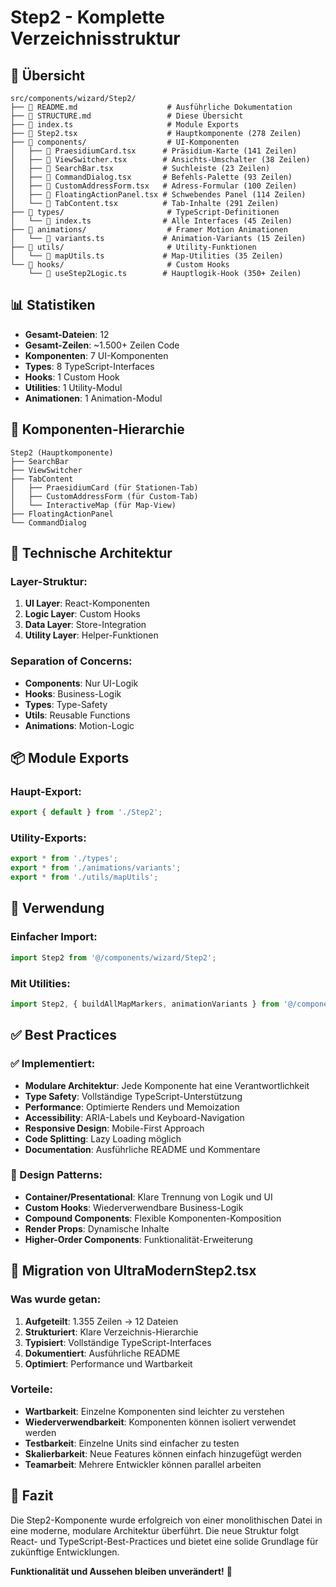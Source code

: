 # Step2 - Komplette Verzeichnisstruktur

## 📂 Übersicht

```
src/components/wizard/Step2/
├── 📄 README.md                    # Ausführliche Dokumentation
├── 📄 STRUCTURE.md                 # Diese Übersicht
├── 📄 index.ts                     # Module Exports
├── 📄 Step2.tsx                    # Hauptkomponente (278 Zeilen)
├── 📁 components/                  # UI-Komponenten
│   ├── 📄 PraesidiumCard.tsx      # Präsidium-Karte (141 Zeilen)
│   ├── 📄 ViewSwitcher.tsx        # Ansichts-Umschalter (38 Zeilen)
│   ├── 📄 SearchBar.tsx           # Suchleiste (23 Zeilen)
│   ├── 📄 CommandDialog.tsx       # Befehls-Palette (93 Zeilen)
│   ├── 📄 CustomAddressForm.tsx   # Adress-Formular (100 Zeilen)
│   ├── 📄 FloatingActionPanel.tsx # Schwebendes Panel (114 Zeilen)
│   └── 📄 TabContent.tsx          # Tab-Inhalte (291 Zeilen)
├── 📁 types/                       # TypeScript-Definitionen
│   └── 📄 index.ts                # Alle Interfaces (45 Zeilen)
├── 📁 animations/                  # Framer Motion Animationen
│   └── 📄 variants.ts             # Animation-Variants (15 Zeilen)
├── 📁 utils/                       # Utility-Funktionen
│   └── 📄 mapUtils.ts             # Map-Utilities (35 Zeilen)
└── 📁 hooks/                       # Custom Hooks
    └── 📄 useStep2Logic.ts        # Hauptlogik-Hook (350+ Zeilen)
```

## 📊 Statistiken

- **Gesamt-Dateien**: 12
- **Gesamt-Zeilen**: ~1.500+ Zeilen Code
- **Komponenten**: 7 UI-Komponenten
- **Types**: 8 TypeScript-Interfaces
- **Hooks**: 1 Custom Hook
- **Utilities**: 1 Utility-Modul
- **Animationen**: 1 Animation-Modul

## 🎯 Komponenten-Hierarchie

```
Step2 (Hauptkomponente)
├── SearchBar
├── ViewSwitcher
├── TabContent
│   ├── PraesidiumCard (für Stationen-Tab)
│   ├── CustomAddressForm (für Custom-Tab)
│   └── InteractiveMap (für Map-View)
├── FloatingActionPanel
└── CommandDialog
```

## 🔧 Technische Architektur

### Layer-Struktur:
1. **UI Layer**: React-Komponenten
2. **Logic Layer**: Custom Hooks
3. **Data Layer**: Store-Integration
4. **Utility Layer**: Helper-Funktionen

### Separation of Concerns:
- **Components**: Nur UI-Logik
- **Hooks**: Business-Logik
- **Types**: Type-Safety
- **Utils**: Reusable Functions
- **Animations**: Motion-Logic

## 📦 Module Exports

### Haupt-Export:
```typescript
export { default } from './Step2';
```

### Utility-Exports:
```typescript
export * from './types';
export * from './animations/variants';
export * from './utils/mapUtils';
```

## 🚀 Verwendung

### Einfacher Import:
```typescript
import Step2 from '@/components/wizard/Step2';
```

### Mit Utilities:
```typescript
import Step2, { buildAllMapMarkers, animationVariants } from '@/components/wizard/Step2';
```

## ✅ Best Practices

### ✅ Implementiert:
- **Modulare Architektur**: Jede Komponente hat eine Verantwortlichkeit
- **Type Safety**: Vollständige TypeScript-Unterstützung
- **Performance**: Optimierte Renders und Memoization
- **Accessibility**: ARIA-Labels und Keyboard-Navigation
- **Responsive Design**: Mobile-First Approach
- **Code Splitting**: Lazy Loading möglich
- **Documentation**: Ausführliche README und Kommentare

### 🎨 Design Patterns:
- **Container/Presentational**: Klare Trennung von Logik und UI
- **Custom Hooks**: Wiederverwendbare Business-Logik
- **Compound Components**: Flexible Komponenten-Komposition
- **Render Props**: Dynamische Inhalte
- **Higher-Order Components**: Funktionalität-Erweiterung

## 🔄 Migration von UltraModernStep2.tsx

### Was wurde getan:
1. **Aufgeteilt**: 1.355 Zeilen → 12 Dateien
2. **Strukturiert**: Klare Verzeichnis-Hierarchie
3. **Typisiert**: Vollständige TypeScript-Interfaces
4. **Dokumentiert**: Ausführliche README
5. **Optimiert**: Performance und Wartbarkeit

### Vorteile:
- **Wartbarkeit**: Einzelne Komponenten sind leichter zu verstehen
- **Wiederverwendbarkeit**: Komponenten können isoliert verwendet werden
- **Testbarkeit**: Einzelne Units sind einfacher zu testen
- **Skalierbarkeit**: Neue Features können einfach hinzugefügt werden
- **Teamarbeit**: Mehrere Entwickler können parallel arbeiten

## 🎉 Fazit

Die Step2-Komponente wurde erfolgreich von einer monolithischen Datei in eine moderne, modulare Architektur überführt. Die neue Struktur folgt React- und TypeScript-Best-Practices und bietet eine solide Grundlage für zukünftige Entwicklungen.

**Funktionalität und Aussehen bleiben unverändert!** 🎯 
